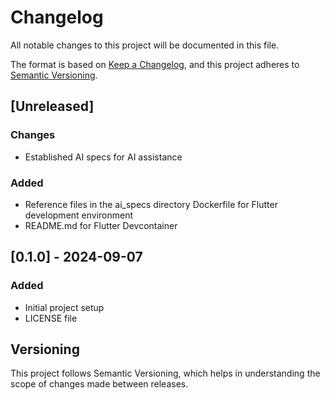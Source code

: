 # Changelog
All notable changes to this project will be documented in this file.

The format is based on [Keep a Changelog](https://keepachangelog.com/en/1.0.0/),
and this project adheres to [Semantic Versioning](https://semver.org/spec/v2.0.0.html).

## [Unreleased]
### Changes
- Established AI specs for AI assistance

### Added
- Reference files in the ai_specs directory
  Dockerfile for Flutter development environment
- README.md for Flutter Devcontainer

## [0.1.0] - 2024-09-07
### Added
- Initial project setup
- LICENSE file

## Versioning
This project follows Semantic Versioning, which helps in understanding the
scope of changes made between releases.

